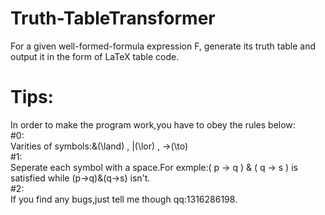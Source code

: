 # Truth-TableTransformer
For a given well-formed-formula expression F, generate its truth table and output it in the form of LaTeX table code.
# Tips:  
In order to make the program work,you have to obey the rules below:  
#0:  
  Varities of symbols:&(\land) , |(\lor) , ->(\to)  
#1:  
  Seperate each symbol with a space.For exmple:( p -> q ) & ( q -> s ) is satisfied while (p->q)&(q->s) isn't.  
#2:  
  If you find any bugs,just tell me though qq:1316286198.  
